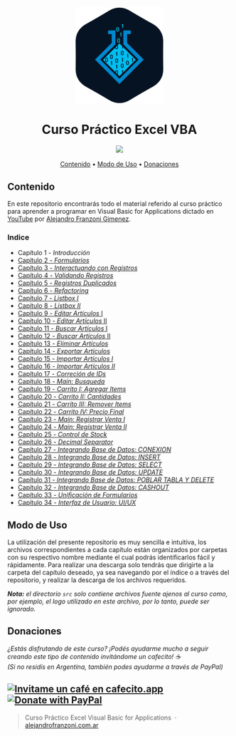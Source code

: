 
<h1 align="center">
  <br>
  <a href="https://www.alejandrofranzoni.com.ar/" target="_blank"><img src="https://github.com/alefranzoni/vba-course/blob/main/src/icon.png?raw=true" alt="Alejandro Franzoni Gimenez" width="200"></a>
  <br>
  <br/>Curso Práctico Excel VBA
  <br>
</h1>

<p align="center">
  <a href="#donaciones">
    <img src="https://img.shields.io/badge/$-donate-ff69b4.svg?maxAge=2592000&amp;style=flat">
  </a>
</p>

<p align="center">
  <a href="#contenido">Contenido</a> •
  <a href="#modo-de-uso">Modo de Uso</a> •
  <a href="#donaciones">Donaciones</a>
</p>


## Contenido

En este repositorio encontrarás todo el material referido al curso práctico para aprender a programar en Visual Basic for Applications dictado en [YouTube](https://www.youtube.com/playlist?list=PLEALJWIWX5iKEI0XC1OPwsKrQrYvIipmu) por [Alejandro Franzoni Gimenez](https://www.alejandrofranzoni.com.ar/).
  ### Indice
  * Capítulo 1 - *Introducción*
  * [Capítulo 2 - *Formularios*](https://github.com/alefranzoni/vba-course/tree/main/Cap.%2002)
  * [Capítulo 3 - *Interactuando con Registros*](https://github.com/alefranzoni/vba-course/tree/main/Cap.%2003)
  * [Capítulo 4 - *Validando Registros*](https://github.com/alefranzoni/vba-course/tree/main/Cap.%2004)
  * [Capítulo 5 - *Registros Duplicados*](https://github.com/alefranzoni/vba-course/tree/main/Cap.%2005)
  * [Capítulo 6 - *Refactoring*](https://github.com/alefranzoni/vba-course/tree/main/Cap.%2006)
  * [Capítulo 7 - *Listbox I*](https://github.com/alefranzoni/vba-course/tree/main/Cap.%2007)
  * [Capítulo 8 - *Listbox II*](https://github.com/alefranzoni/vba-course/tree/main/Cap.%2008)
  * [Capítulo 9 - *Editar Artículos* I](https://github.com/alefranzoni/vba-course/tree/main/Cap.%2009)
  * [Capítulo 10 - *Editar Artículos* II](https://github.com/alefranzoni/vba-course/tree/main/Cap.%2010)
  * [Capítulo 11 - *Buscar Artículos* I](https://github.com/alefranzoni/vba-course/tree/main/Cap.%2011)
  * [Capítulo 12 - *Buscar Artículos* II](https://github.com/alefranzoni/vba-course/tree/main/Cap.%2012)
  * [Capítulo 13 - *Eliminar Artículos*](https://github.com/alefranzoni/vba-course/tree/main/Cap.%2013)
  * [Capítulo 14 - *Exportar Artículos*](https://github.com/alefranzoni/vba-course/tree/main/Cap.%2014)
  * [Capítulo 15 - *Importar Artículos I*](https://github.com/alefranzoni/vba-course/tree/main/Cap.%2015)
  * [Capítulo 16 - *Importar Artículos II*](https://github.com/alefranzoni/vba-course/tree/main/Cap.%2016)
  * [Capítulo 17 - *Correción de IDs*](https://github.com/alefranzoni/vba-course/tree/main/Cap.%2017)
  * [Capítulo 18 - *Main: Busqueda*](https://github.com/alefranzoni/vba-course/tree/main/Cap.%2018)
  * [Capítulo 19 - *Carrito I: Agregar Items*](https://github.com/alefranzoni/vba-course/tree/main/Cap.%2019)
  * [Capítulo 20 - *Carrito II: Cantidades*](https://github.com/alefranzoni/vba-course/tree/main/Cap.%2020)
  * [Capítulo 21 - *Carrito III: Remover Items*](https://github.com/alefranzoni/vba-course/tree/main/Cap.%2021)
  * [Capítulo 22 - *Carrito IV: Precio Final*](https://github.com/alefranzoni/vba-course/tree/main/Cap.%2022)
  * [Capítulo 23 - *Main: Registrar Venta I*](https://github.com/alefranzoni/vba-course/tree/main/Cap.%2023)
  * [Capítulo 24 - *Main: Registrar Venta II*](https://github.com/alefranzoni/vba-course/tree/main/Cap.%2024)
  * [Capítulo 25 - *Control de Stock*](https://github.com/alefranzoni/vba-course/tree/main/Cap.%2025)
  * [Capítulo 26 - *Decimal Separator*](https://github.com/alefranzoni/vba-course/tree/main/Cap.%2026)
  * [Capítulo 27 - *Integrando Base de Datos: CONEXION*](https://github.com/alefranzoni/vba-course/tree/main/Cap.%2027)
  * [Capítulo 28 - *Integrando Base de Datos: INSERT*](https://github.com/alefranzoni/vba-course/tree/main/Cap.%2028)
  * [Capítulo 29 - *Integrando Base de Datos: SELECT*](https://github.com/alefranzoni/vba-course/tree/main/Cap.%2029)
  * [Capítulo 30 - *Integrando Base de Datos: UPDATE*](https://github.com/alefranzoni/vba-course/tree/main/Cap.%2030)
  * [Capítulo 31 - *Integrando Base de Datos: POBLAR TABLA Y DELETE*](https://github.com/alefranzoni/vba-course/tree/main/Cap.%2031)
  * [Capítulo 32 - *Integrando Base de Datos: CASHOUT*](https://github.com/alefranzoni/vba-course/tree/main/Cap.%2032)
  * [Capítulo 33 - *Unificación de Formularios*](https://github.com/alefranzoni/vba-course/tree/main/Cap.%2033)
  * [Capítulo 34 - *Interfaz de Usuario: UI/UX*](https://github.com/alefranzoni/vba-course/tree/main/Cap.%2034)

## Modo de Uso

La utilización del presente repositorio es muy sencilla e intuitiva, los archivos correspondientes a cada capítulo están organizados por carpetas con su respectivo nombre mediante el cual podrás identificarlos fácil y rápidamente. Para realizar una descarga solo tendrás que dirigirte a la carpeta del capítulo deseado, ya sea navegando por el índice o a través del repositorio, y realizar la descarga de los archivos requeridos.

***Nota:** el directorio `src` solo contiene archivos fuente ajenos al curso como, por ejemplo, el logo utilizado en este archivo, por lo tanto, puede ser ignorado.*


## Donaciones
_¿Estás disfrutando de este curso? ¡Podés ayudarme mucho a seguir creando este tipo de contenido invitándome un cafecito! ☕ 
<br/>
(Si no residís en Argentina, también podes ayudarme a través de PayPal)_

[![Invitame un café en cafecito.app](https://cdn.cafecito.app/imgs/buttons/button_3.svg)](https://cafecito.app/alefranzoni)
<br/>
<a href="https://www.paypal.com/donate/?hosted_button_id=9LR86UDHEKM3Q" target="_blank"><img src="https://raw.githubusercontent.com/stefan-niedermann/paypal-donate-button/master/paypal-donate-button.png" alt="Donate with PayPal" width="180"></a>
---

> Curso Práctico Excel Visual Basic for Applications &nbsp;&middot;&nbsp; [alejandrofranzoni.com.ar](https://www.alejandrofranzoni.com.ar/) 
